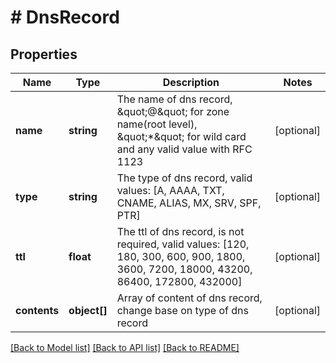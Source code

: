# # DnsRecord

## Properties

Name | Type | Description | Notes
------------ | ------------- | ------------- | -------------
**name** | **string** | The name of dns record, \&quot;@\&quot; for zone name(root level), \&quot;*\&quot; for wild card and any valid value with RFC 1123 | [optional]
**type** | **string** | The type of dns record, valid values: [A, AAAA, TXT, CNAME, ALIAS, MX, SRV, SPF, PTR] | [optional]
**ttl** | **float** | The ttl of dns record, is not required, valid values: [120, 180, 300, 600, 900, 1800, 3600, 7200, 18000, 43200, 86400, 172800, 432000] | [optional]
**contents** | **object[]** | Array of content of dns record, change base on type of dns record | [optional]

[[Back to Model list]](../../README.md#models) [[Back to API list]](../../README.md#endpoints) [[Back to README]](../../README.md)
